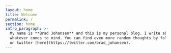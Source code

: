 ```yaml
---
layout: home
title: Welcome
permalink: /
section: home
intro_paragraph: >-
  My name is **Brad Johansen** and this is my personal blog. I write about
  whatever comes to mind. You can find even more random thoughts by following me
  on twitter [here](https://twitter.com/brad_johansen).
---
```


